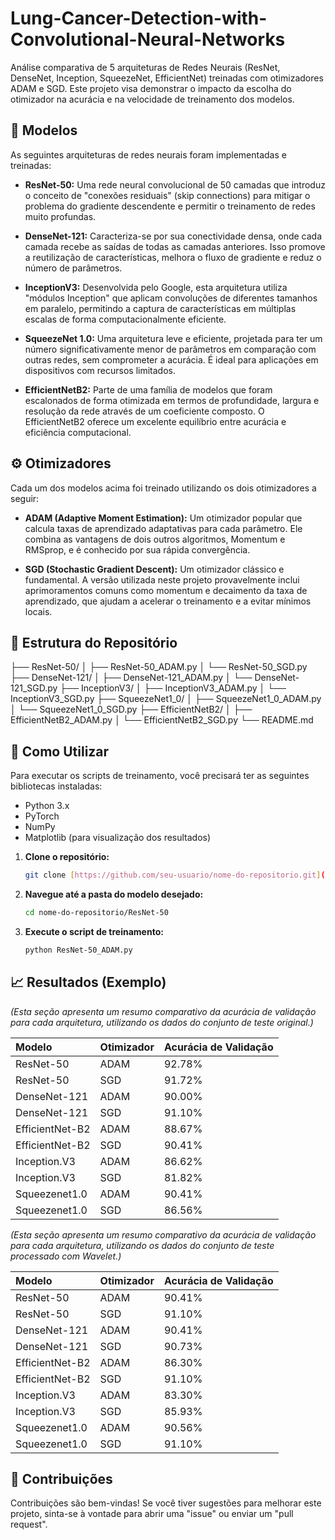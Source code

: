 # Lung-Cancer-Detection-with-Convolutional-Neural-Networks
Análise comparativa de 5 arquiteturas de Redes Neurais (ResNet, DenseNet, Inception, SqueezeNet, EfficientNet) treinadas com otimizadores ADAM e SGD. Este projeto visa demonstrar o impacto da escolha do otimizador na acurácia e na velocidade de treinamento dos modelos.

## 🧠 Modelos

As seguintes arquiteturas de redes neurais foram implementadas e treinadas:

* **ResNet-50:** Uma rede neural convolucional de 50 camadas que introduz o conceito de "conexões residuais" (skip connections) para mitigar o problema do gradiente descendente e permitir o treinamento de redes muito profundas.

* **DenseNet-121:** Caracteriza-se por sua conectividade densa, onde cada camada recebe as saídas de todas as camadas anteriores. Isso promove a reutilização de características, melhora o fluxo de gradiente e reduz o número de parâmetros.

* **InceptionV3:** Desenvolvida pelo Google, esta arquitetura utiliza "módulos Inception" que aplicam convoluções de diferentes tamanhos em paralelo, permitindo a captura de características em múltiplas escalas de forma computacionalmente eficiente.

* **SqueezeNet 1.0:** Uma arquitetura leve e eficiente, projetada para ter um número significativamente menor de parâmetros em comparação com outras redes, sem comprometer a acurácia. É ideal para aplicações em dispositivos com recursos limitados.

* **EfficientNetB2:** Parte de uma família de modelos que foram escalonados de forma otimizada em termos de profundidade, largura e resolução da rede através de um coeficiente composto. O EfficientNetB2 oferece um excelente equilíbrio entre acurácia e eficiência computacional.

## ⚙️ Otimizadores

Cada um dos modelos acima foi treinado utilizando os dois otimizadores a seguir:

* **ADAM (Adaptive Moment Estimation):** Um otimizador popular que calcula taxas de aprendizado adaptativas para cada parâmetro. Ele combina as vantagens de dois outros algoritmos, Momentum e RMSprop, e é conhecido por sua rápida convergência.

* **SGD (Stochastic Gradient Descent):** Um otimizador clássico e fundamental. A versão utilizada neste projeto provavelmente inclui aprimoramentos comuns como momentum e decaimento da taxa de aprendizado, que ajudam a acelerar o treinamento e a evitar mínimos locais.

## 📂 Estrutura do Repositório

├── ResNet-50/
│   ├── ResNet-50_ADAM.py
│   └── ResNet-50_SGD.py
├── DenseNet-121/
│   ├── DenseNet-121_ADAM.py
│   └── DenseNet-121_SGD.py
├── InceptionV3/
│   ├── InceptionV3_ADAM.py
│   └── InceptionV3_SGD.py
├── SqueezeNet1_0/
│   ├── SqueezeNet1_0_ADAM.py
│   └── SqueezeNet1_0_SGD.py
├── EfficientNetB2/
│   ├── EfficientNetB2_ADAM.py
│   └── EfficientNetB2_SGD.py
└── README.md

## 🚀 Como Utilizar

Para executar os scripts de treinamento, você precisará ter as seguintes bibliotecas instaladas:

* Python 3.x
* PyTorch
* NumPy
* Matplotlib (para visualização dos resultados)

1.  **Clone o repositório:**
    ```bash
    git clone [https://github.com/seu-usuario/nome-do-repositorio.git](https://github.com/seu-usuario/nome-do-repositorio.git)
    ```

2.  **Navegue até a pasta do modelo desejado:**
    ```bash
    cd nome-do-repositorio/ResNet-50
    ```

3.  **Execute o script de treinamento:**
    ```bash
    python ResNet-50_ADAM.py
    ```

## 📈 Resultados (Exemplo)

*(Esta seção apresenta um resumo comparativo da acurácia de validação para cada arquitetura, utilizando os dados do conjunto de teste original.)*

| Modelo          | Otimizador | Acurácia de Validação |
| :-------------- | :--------- | :-------------------- |
| ResNet-50       | ADAM       | 92.78%                |
| ResNet-50       | SGD        | 91.72%                |
| DenseNet-121    | ADAM       | 90.00%                |
| DenseNet-121    | SGD        | 91.10%                |
| EfficientNet-B2 | ADAM       | 88.67%                |
| EfficientNet-B2 | SGD        | 90.41%                |
| Inception.V3    | ADAM       | 86.62%                |
| Inception.V3    | SGD        | 81.82%                |
| Squeezenet1.0   | ADAM       | 90.41%                |
| Squeezenet1.0   | SGD        | 86.56%                |

*(Esta seção apresenta um resumo comparativo da acurácia de validação para cada arquitetura, utilizando os dados do conjunto de teste processado com Wavelet.)*

| Modelo          | Otimizador | Acurácia de Validação |
| :-------------- | :--------- | :-------------------- |
| ResNet-50       | ADAM       | 90.41%                |
| ResNet-50       | SGD        | 91.10%                |
| DenseNet-121    | ADAM       | 90.41%                |
| DenseNet-121    | SGD        | 90.73%                |
| EfficientNet-B2 | ADAM       | 86.30%                |
| EfficientNet-B2 | SGD        | 91.10%                |
| Inception.V3    | ADAM       | 83.30%                |
| Inception.V3    | SGD        | 85.93%                |
| Squeezenet1.0   | ADAM       | 90.56%                |
| Squeezenet1.0   | SGD        | 91.10%                |


## 🤝 Contribuições

Contribuições são bem-vindas! Se você tiver sugestões para melhorar este projeto, sinta-se à vontade para abrir uma "issue" ou enviar um "pull request".
